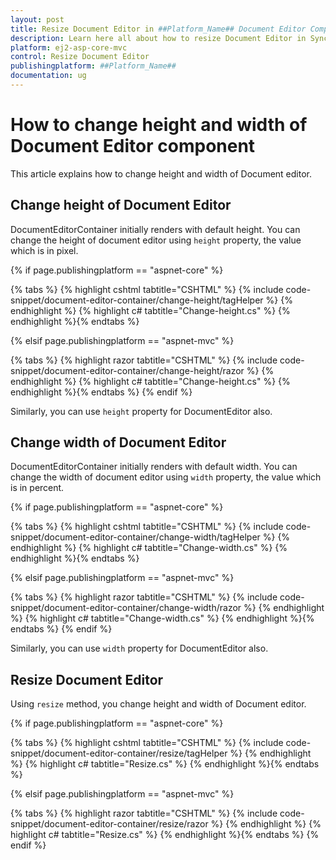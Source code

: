 ```yaml
---
layout: post
title: Resize Document Editor in ##Platform_Name## Document Editor Component
description: Learn here all about how to resize Document Editor in Syncfusion ##Platform_Name## Document Editor component of Syncfusion Essential JS 2 and more.
platform: ej2-asp-core-mvc
control: Resize Document Editor
publishingplatform: ##Platform_Name##
documentation: ug
---
```



# How to change height and width of Document Editor component

This article explains how to change height and width of Document editor.

## Change height of Document Editor

DocumentEditorContainer initially renders with default height. You can change the height of document editor using `height` property, the value which is in pixel.

{% if page.publishingplatform == "aspnet-core" %}

{% tabs %}
{% highlight cshtml tabtitle="CSHTML" %}
{% include code-snippet/document-editor-container/change-height/tagHelper %}
{% endhighlight %}
{% highlight c# tabtitle="Change-height.cs" %}
{% endhighlight %}{% endtabs %}

{% elsif page.publishingplatform == "aspnet-mvc" %}

{% tabs %}
{% highlight razor tabtitle="CSHTML" %}
{% include code-snippet/document-editor-container/change-height/razor %}
{% endhighlight %}
{% highlight c# tabtitle="Change-height.cs" %}
{% endhighlight %}{% endtabs %}
{% endif %}



Similarly, you can use `height` property for DocumentEditor also.

## Change width of Document Editor

DocumentEditorContainer initially renders with default width. You can change the width of document editor using `width` property, the value which is in percent.


{% if page.publishingplatform == "aspnet-core" %}

{% tabs %}
{% highlight cshtml tabtitle="CSHTML" %}
{% include code-snippet/document-editor-container/change-width/tagHelper %}
{% endhighlight %}
{% highlight c# tabtitle="Change-width.cs" %}
{% endhighlight %}{% endtabs %}

{% elsif page.publishingplatform == "aspnet-mvc" %}

{% tabs %}
{% highlight razor tabtitle="CSHTML" %}
{% include code-snippet/document-editor-container/change-width/razor %}
{% endhighlight %}
{% highlight c# tabtitle="Change-width.cs" %}
{% endhighlight %}{% endtabs %}
{% endif %}



Similarly, you can use `width` property for DocumentEditor also.

## Resize Document Editor

Using `resize` method, you change height and width of Document editor.

{% if page.publishingplatform == "aspnet-core" %}

{% tabs %}
{% highlight cshtml tabtitle="CSHTML" %}
{% include code-snippet/document-editor-container/resize/tagHelper %}
{% endhighlight %}
{% highlight c# tabtitle="Resize.cs" %}
{% endhighlight %}{% endtabs %}

{% elsif page.publishingplatform == "aspnet-mvc" %}

{% tabs %}
{% highlight razor tabtitle="CSHTML" %}
{% include code-snippet/document-editor-container/resize/razor %}
{% endhighlight %}
{% highlight c# tabtitle="Resize.cs" %}
{% endhighlight %}{% endtabs %}
{% endif %}

